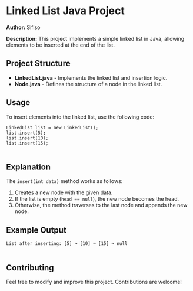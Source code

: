 <!DOCTYPE html>
<html lang="en">
<head>
    <meta charset="UTF-8">
    <meta name="viewport" content="width=device-width, initial-scale=1.0">
 
 
</head>
<body>
    <div class="container">
        <h1>Linked List Java Project</h1>
        <p><strong>Author:</strong> Sifiso</p>
        <p><strong>Description:</strong> This project implements a simple linked list in Java, allowing elements to be inserted at the end of the list.</p>
        
<h2>Project Structure</h2>
<ul>
    <li><strong>LinkedList.java</strong> - Implements the linked list and insertion logic.</li>
    <li><strong>Node.java</strong> - Defines the structure of a node in the linked list.</li>
</ul>

<h2>Usage</h2>
<p>To insert elements into the linked list, use the following code:</p>
<pre>
<code>LinkedList list = new LinkedList();
list.insert(5);
list.insert(10);
list.insert(15);</code>
        </pre>
        
  <h2>Explanation</h2>
  <p>The <code>insert(int data)</code> method works as follows:</p>
  <ol>
      <li>Creates a new node with the given data.</li>
      <li>If the list is empty (<code>head == null</code>), the new node becomes the head.</li>
      <li>Otherwise, the method traverses to the last node and appends the new node.</li>
  </ol>
  
  <h2>Example Output</h2>
  <pre>
<code>List after inserting: [5] → [10] → [15] → null</code>
        </pre>
        
  <h2>Contributing</h2>
  <p>Feel free to modify and improve this project. Contributions are welcome!</p>
</div>
</body>
</html>
